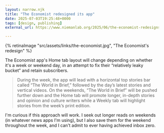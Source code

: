 ```yaml
---
layout: narrow.njk
title: "The Economist redesigned its app"
date: 2025-07-03T19:25:48+0000
tags: [design, publishing]
external_url: https://www.niemanlab.org/2025/06/the-economist-redesigns-its-app-to-promote-short-stories-on-weekdays-and-longer-reads-on-weekends/?ref=daniel.pizza

---
```


{% retinaImage "src/assets/links/the-economist.jpg", "The Economist's redesign" %}

The Economist app's Home tab layout will change depending on whether it's a week or weekend day, in an attempt to fix their “relatively leaky bucket” and retain subscribers.

> During the week, the app will lead with a horizontal top stories bar called “The World in Brief,” followed by the day’s latest stories and vertical videos. On the weekends, “The World in Brief” will be pushed further down and the Home tab will promote longer, in-depth stories and opinion and culture writers while a Weekly tab will highlight stories from the week’s print edition.

I'm curious if this approach will work. I seek out longer reads on weekends (in whatever news apps I'm using), but I also save them for the weekend throughout the week, and I can't admit to ever having achieved inbox zero.